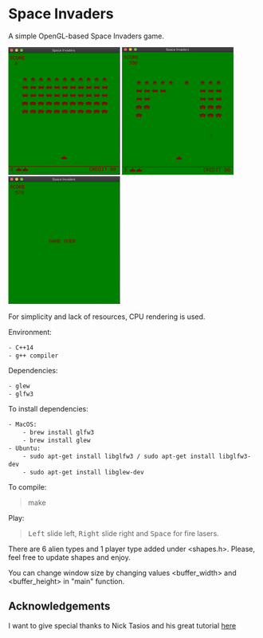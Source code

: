 # Space Invaders

A simple OpenGL-based Space Invaders game.

<p float="left">
    <img src="assets/intro.png" width="224px" height="256px">
    <img src="assets/played.png" width="224px" height="256px">
    <img src="assets/gameover.png" width="224px" height="256px">
</p>

For simplicity and lack of resources, CPU rendering is used.

Environment:

    - C++14
    - g++ compiler

Dependencies:

    - glew
    - glfw3

To install dependencies:

    - MacOS:
        - brew install glfw3
        - brew install glew
    - Ubuntu:
        - sudo apt-get install libglfw3 / sudo apt-get install libglfw3-dev
        - sudo apt-get install libglew-dev

To compile:

>make

Play:

><kbd>Left</kbd> slide left, <kbd>Right</kbd> slide right and <kbd>Space</kbd> for fire lasers.

There are 6 alien types and 1 player type added under <shapes.h>. Please, feel free to update shapes and enjoy.

You can change window size by changing values <buffer_width> and <buffer_height> in "main" function.

## Acknowledgements

I want to give special thanks to Nick Tasios and his great tutorial [here](http://nicktasios.nl/posts/space-invaders-from-scratch-part-1.html)
